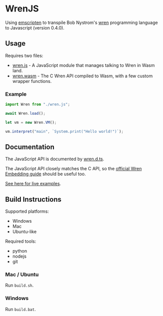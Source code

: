 # WrenJS

Using [emscripten](https://emscripten.org/) to transpile Bob Nystrom's [wren](http:wren.io) programming language to Javascript (version 0.4.0).

## Usage

Requires two files:

* [wren.js](out/wren.js) - A JavaScript module that manages talking to Wren in Wasm land.
* [wren.wasm](out/wren.wasm) - The C Wren API compiled to Wasm, with a few custom wrapper functions.

### Example

```js
import Wren from "./wren.js";

await Wren.load();

let vm = new Wren.VM();

vm.interpret("main", `System.print("Hello world!")`);
```

## Documentation

The JavaScript API is documented by [wren.d.ts](src/wren.d.ts).

The JavaScript API closely matches the C API, so the [official Wren Embedding guide](https://wren.io/embedding/) should be useful too.

[See here for live examples](https://luca.games/wrenjs/example/hello-world.html).

## Build Instructions

Supported platforms:

- Windows
- Mac
- Ubuntu-like

Required tools:

- python
- nodejs
- git

### Mac / Ubuntu

Run `build.sh`.

### Windows

Run `build.bat`.

